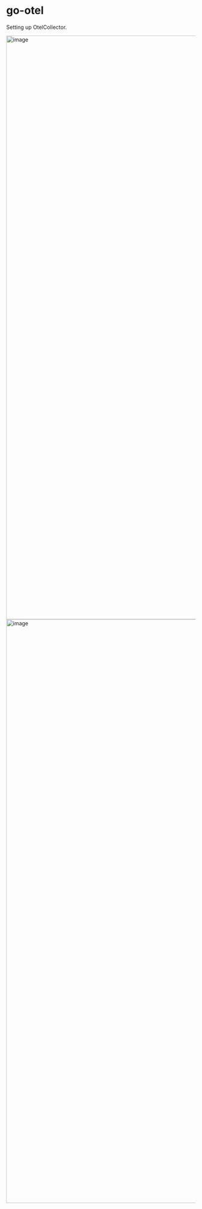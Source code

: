 # go-otel

Setting up OtelCollector.


<img width="1552" alt="image" src="https://github.com/alextanhongpin/go-otel/assets/6033638/36f7979f-7640-4e28-9c27-132ad899463a">
<img width="1552" alt="image" src="https://github.com/alextanhongpin/go-otel/assets/6033638/7f9d3c83-166c-4428-b696-dfc0f0d14413">

